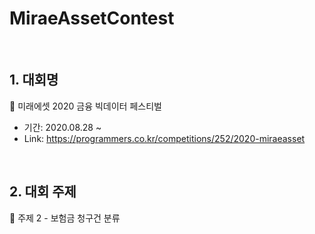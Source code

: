 # MiraeAssetContest

<br>

## 1. 대회명
📍 미래에셋 2020 금융 빅데이터 페스티벌 
+ 기간: 2020.08.28 ~
+ Link: <https://programmers.co.kr/competitions/252/2020-miraeasset>

<br>

## 2. 대회 주제
📍 주제 2 - 보험금 청구건 분류

